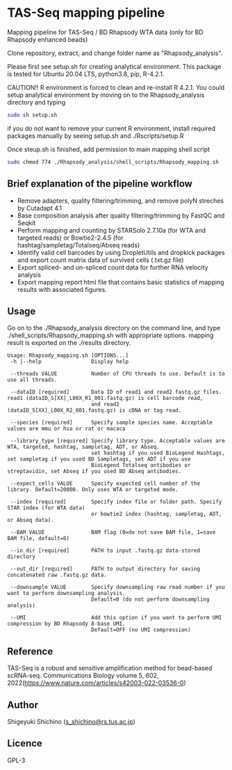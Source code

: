 # TAS-Seq mapping pipeline
Mapping pipeline for TAS-Seq / BD Rhapsody WTA data (only for BD Rhapsody enhanced beads)

Clone repository, extract, and change folder name as "Rhapsody_analysis".

Please first see setup.sh for creating analytical environment.
This package is tested for Ubuntu 20.04 LTS, python3.8, pip, R-4.2.1.

CAUTION!! R environment is forced to clean and re-install R 4.2.1.
You could setup analytical environment by moving on to the Rhapsody_analysis directory and typing 

```bash
sudo sh setup.sh
```
if you do not want to remove your current R environment, install required packages manually 
by seeing setup.sh and ./Rscripts/setup.R


Once steup.sh is finished, add permission to main mapping shell script

```bash
sudo chmod 774 ./Rhapsody_analysis/shell_scripts/Rhapsody_mapping.sh
```

## Brief explanation of the pipeline workflow

* Remove adapters, quality filtering/trimming, and remove polyN streches by Cutadapt 4.1
* Base composition analysis after quality filtering/trimming by FastQC and Seqkit
* Perform mapping and counting by STARSolo 2.7.10a (for WTA and targeted reads) or Bowtie2-2.4.5 (for hashtag/sampletag/Totalseq/Abseq reads)
* Identify valid cell barcodes by using DropletUtils and dropkick packages and export count matrix data of survived cells (.txt.gz file)
* Export spliced- and un-spliced count data for further RNA velocity analysis
* Export mapping report html file that contains basic statistics of mapping results with associated figures.


## Usage

Go on to the ./Rhapsody_analysis directory on the command line, and 
type ./shell_scripts/Rhapsody_mapping.sh with appropriate options.
mapping result is exported on the ./results directory.

```
Usage: Rhapsody_mapping.sh [OPTIONS...]
 -h |--help                Display help
 
 --threads VALUE           Number of CPU threads to use. Default is to use all threads.
 
 --dataID [required]       Data ID of read1 and read2 fastq.gz files. read1 (dataID_S[XX]_L00X_R1_001.fastq.gz) is cell barcode read,
                           and read2 (dataID_S[XX]_L00X_R2_001.fastq.gz) is cDNA or tag read.
                         
 --species [required]      Specify sample species name. Acceptable values are mmu or hsa or rat or macaca
 
 --library_type [required] Specify library type. Acceptable values are WTA, targeted, hashtag, sampletag, ADT, or Abseq.
                           set hashtag if you used BioLegend Hashtags, set sampletag if you used BD Sampletags, set ADT if you use 
                           BioLegend Totalseq antibodies or streptavidin, set Abseq if you used BD Abseq antibodies.
                         
 --expect_cells VALUE      Specify expected cell number of the library. Default=20000. Only uses WTA or targeted mode.
 
 --index [required]        Specify index file or folder path. Specify STAR index (for WTA data) 
                           or bowtie2 index (hashtag, sampletag, ADT, or Abseq data).
                         
 --BAM VALUE               BAM flag (0=do not save BAM file, 1=save BAM file, default=0)
 
 --in_dir [required]       PATH to input .fastq.gz data-stored directory
 
 --out_dir [required]      PATH to output directory for saving concatenated raw .fastq.gz data.
 
 --downsample VALUE        Specify downsampling raw read number if you want to perform downsampling analysis. 
                           Default=0 (do not perform downsampling analysis)
                         
 --UMI                     Add this option if you want to perform UMI compression by BD Rhapsody 8-base UMI. 
                           Default=OFF (no UMI compression)
```

## Reference
TAS-Seq is a robust and sensitive amplification method for bead-based scRNA-seq. Communications Biology volume 5, 602, 2022(https://www.nature.com/articles/s42003-022-03536-0)

## Author
Shigeyuki Shichino (s_shichino@rs.tus.ac.jp)

## Licence
GPL-3
